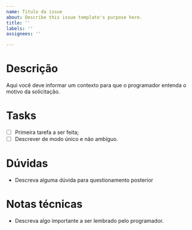 ```yaml
---
name: Titulo da issue
about: Describe this issue template's purpose here.
title: ''
labels: ''
assignees: ''

---
```


Descrição
===
Aqui você deve informar um contexto para que o programador entenda o motivo da solicitação.

Tasks
===
 - [ ] Primeira tarefa a ser feita;
 - [ ] Descrever de modo único e não ambíguo.

Dúvidas
===
 - Descreva alguma dúvida para questionamento posterior

Notas técnicas
===
 - Descreva algo importante a ser lembrado pelo programador.
